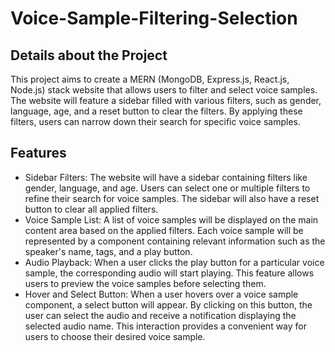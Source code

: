 # Voice-Sample-Filtering-Selection

## Details about the Project
This project aims to create a MERN (MongoDB, Express.js, React.js, Node.js) stack website that allows users to filter and select voice samples. The website will feature a sidebar filled with various filters, such as gender, language, age, and a reset button to clear the filters. By applying these filters, users can narrow down their search for specific voice samples.

## Features
- Sidebar Filters: The website will have a sidebar containing filters like gender, language, and age. Users can select one or multiple filters to refine their search for voice samples. The sidebar will also have a reset button to clear all applied filters.
- Voice Sample List: A list of voice samples will be displayed on the main content area based on the applied filters. Each voice sample will be represented by a component containing relevant information such as the speaker's name, tags, and a play button.
- Audio Playback: When a user clicks the play button for a particular voice sample, the corresponding audio will start playing. This feature allows users to preview the voice samples before selecting them.
- Hover and Select Button: When a user hovers over a voice sample component, a select button will appear. By clicking on this button, the user can select the audio and receive a notification displaying the selected audio name. This interaction provides a convenient way for users to choose their desired voice sample.
